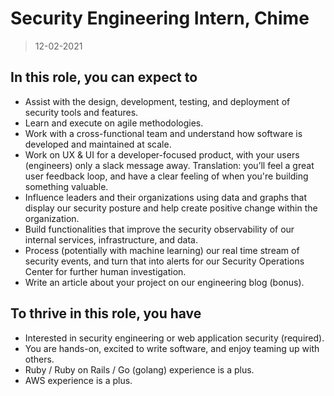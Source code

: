 # Security Engineering Intern, Chime

> 12-02-2021

## In this role, you can expect to

- Assist with the design, development, testing, and deployment of security tools and features.
- Learn and execute on agile methodologies.
- Work with a cross-functional team and understand how software is developed and maintained at scale.
- Work on UX & UI for a developer-focused product, with your users (engineers) only a slack message away. Translation: you’ll feel a great user feedback loop, and have a clear feeling of when you're building something valuable.
- Influence leaders and their organizations using data and graphs that display our security posture and help create positive change within the organization.
- Build functionalities that improve the security observability of our internal services, infrastructure, and data.
- Process (potentially with machine learning) our real time stream of security events, and turn that into alerts for our Security Operations Center for further human investigation.
- Write an article about your project on our engineering blog (bonus).

## To thrive in this role, you have

- Interested in security engineering or web application security (required).
- You are hands-on, excited to write software, and enjoy teaming up with others.
- Ruby / Ruby on Rails / Go (golang) experience is a plus.
- AWS experience is a plus.
